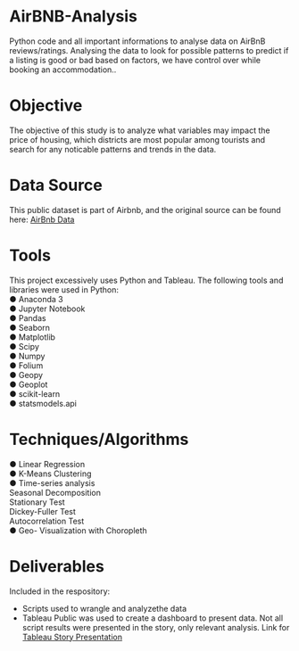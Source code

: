 # AirBNB-Analysis
Python code and all important informations to analyse data on AirBnB reviews/ratings. Analysing the data to look for possible patterns to predict if a listing is good or bad based on factors, we have control over while booking an accommodation..

# Objective
The objective of this study is to analyze what variables may impact the price of housing, which districts are most popular among tourists and search for any noticable patterns and trends in the data.

# Data Source
This public dataset is part of Airbnb, and the original source can be found here: [AirBnb Data](http://insideairbnb.com/get-the-data/)

# Tools
This project excessively uses Python and Tableau. The following tools and libraries were used in Python:  
● Anaconda 3  
● Jupyter Notebook  
● Pandas  
● Seaborn  
● Matplotlib  
● Scipy  
● Numpy  
● Folium  
● Geopy  
● Geoplot  
● scikit-learn  
● statsmodels.api  

# Techniques/Algorithms
● Linear Regression  
● K-Means Clustering  
● Time-series analysis  
Seasonal Decomposition  
Stationary Test  
Dickey-Fuller Test  
Autocorrelation Test  
● Geo- Visualization with Choropleth  

# Deliverables
Included in the respository:  
- Scripts used to wrangle and analyzethe data  
- Tableau Public was used to create a dashboard to present data. Not all script results were presented in the story, only relevant analysis. Link for [Tableau Story Presentation](https://public.tableau.com/app/profile/ioana.rusu2529/viz/AirbnbBerlin-RentalDataAnalysis_16977287846590/AirBnBBerlin)
